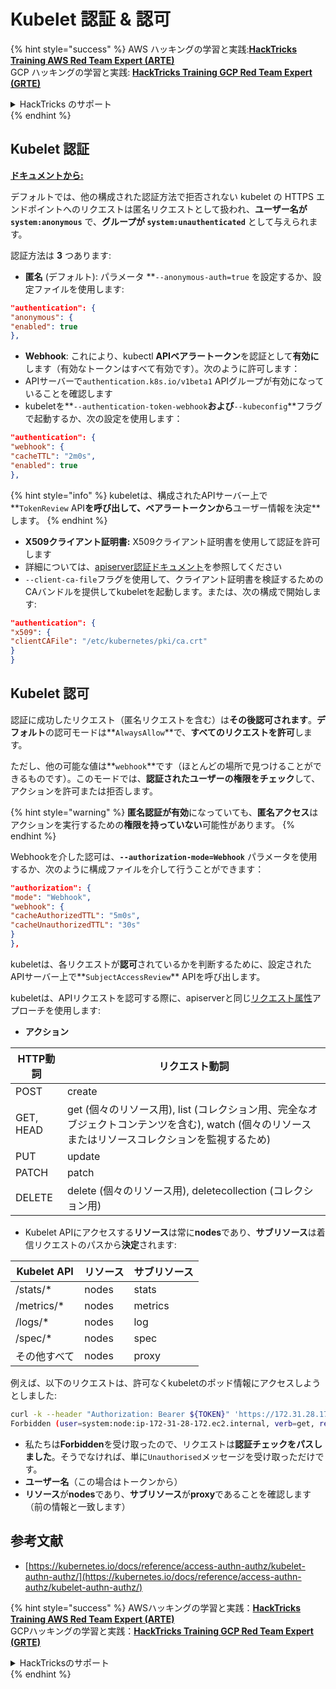 # Kubelet 認証 & 認可

{% hint style="success" %}
AWS ハッキングの学習と実践:<img src="/.gitbook/assets/image.png" alt="" data-size="line">[**HackTricks Training AWS Red Team Expert (ARTE)**](https://training.hacktricks.xyz/courses/arte)<img src="/.gitbook/assets/image.png" alt="" data-size="line">\
GCP ハッキングの学習と実践: <img src="/.gitbook/assets/image (2).png" alt="" data-size="line">[**HackTricks Training GCP Red Team Expert (GRTE)**<img src="/.gitbook/assets/image (2).png" alt="" data-size="line">](https://training.hacktricks.xyz/courses/grte)

<details>

<summary>HackTricks のサポート</summary>

* [**サブスクリプションプラン**](https://github.com/sponsors/carlospolop)をチェック！
* 💬 [**Discord グループ**](https://discord.gg/hRep4RUj7f) に参加するか、[**telegram グループ**](https://t.me/peass) に参加するか、**Twitter** 🐦 [**@hacktricks\_live**](https://twitter.com/hacktricks\_live)** をフォローする。**
* **ハッキングトリックを共有するために、[**HackTricks**](https://github.com/carlospolop/hacktricks) と [**HackTricks Cloud**](https://github.com/carlospolop/hacktricks-cloud) の GitHub リポジトリに PR を提出する。**

</details>
{% endhint %}

## Kubelet 認証 <a href="#kubelet-authentication" id="kubelet-authentication"></a>

**[ドキュメントから:](https://kubernetes.io/docs/reference/access-authn-authz/kubelet-authn-authz/)**

デフォルトでは、他の構成された認証方法で拒否されない kubelet の HTTPS エンドポイントへのリクエストは匿名リクエストとして扱われ、**ユーザー名が `system:anonymous`** で、**グループが `system:unauthenticated`** として与えられます。

認証方法は **3** つあります:

* **匿名** (デフォルト): パラメータ **`--anonymous-auth=true` を設定するか、設定ファイルを使用します:
```json
"authentication": {
"anonymous": {
"enabled": true
},
```
* **Webhook**: これにより、kubectl **APIベアラートークン**を認証として**有効に**します（有効なトークンはすべて有効です）。次のように許可します：
* APIサーバーで`authentication.k8s.io/v1beta1` APIグループが有効になっていることを確認します
* kubeletを**`--authentication-token-webhook`**および**`--kubeconfig`**フラグで起動するか、次の設定を使用します：
```json
"authentication": {
"webhook": {
"cacheTTL": "2m0s",
"enabled": true
},
```
{% hint style="info" %}
kubeletは、構成されたAPIサーバー上で**`TokenReview` API**を呼び出して、ベアラートークンから**ユーザー情報を決定**します。
{% endhint %}

* **X509クライアント証明書:** X509クライアント証明書を使用して認証を許可します
* 詳細については、[apiserver認証ドキュメント](https://kubernetes.io/docs/reference/access-authn-authz/authentication/#x509-client-certs)を参照してください
* `--client-ca-file`フラグを使用して、クライアント証明書を検証するためのCAバンドルを提供してkubeletを起動します。または、次の構成で開始します:
```json
"authentication": {
"x509": {
"clientCAFile": "/etc/kubernetes/pki/ca.crt"
}
}
```
## Kubelet 認可 <a href="#kubelet-authentication" id="kubelet-authentication"></a>

認証に成功したリクエスト（匿名リクエストを含む）は**その後認可されます**。**デフォルト**の認可モードは**`AlwaysAllow`**で、**すべてのリクエストを許可**します。

ただし、他の可能な値は**`webhook`**です（ほとんどの場所で見つけることができるものです）。このモードでは、**認証されたユーザーの権限をチェック**して、アクションを許可または拒否します。

{% hint style="warning" %}
**匿名認証が有効**になっていても、**匿名アクセス**はアクションを実行するための**権限を持っていない**可能性があります。
{% endhint %}

Webhookを介した認可は、**`--authorization-mode=Webhook`** パラメータを使用するか、次のように構成ファイルを介して行うことができます：
```json
"authorization": {
"mode": "Webhook",
"webhook": {
"cacheAuthorizedTTL": "5m0s",
"cacheUnauthorizedTTL": "30s"
}
},
```
kubeletは、各リクエストが**認可**されているかを判断するために、設定されたAPIサーバー上で**`SubjectAccessReview`** APIを呼び出します。

kubeletは、APIリクエストを認可する際に、apiserverと同じ[リクエスト属性](https://kubernetes.io/docs/reference/access-authn-authz/authorization/#review-your-request-attributes)アプローチを使用します:

* **アクション**

| HTTP動詞 | リクエスト動詞                                                                                                                                                  |
| --------- | ------------------------------------------------------------------------------------------------------------------------------------------------------------- |
| POST      | create                                                                                                                                                        |
| GET, HEAD | get (個々のリソース用), list (コレクション用、完全なオブジェクトコンテンツを含む), watch (個々のリソースまたはリソースコレクションを監視するため) |
| PUT       | update                                                                                                                                                        |
| PATCH     | patch                                                                                                                                                         |
| DELETE    | delete (個々のリソース用), deletecollection (コレクション用)                                                                                         |

* Kubelet APIにアクセスする**リソース**は常に**nodes**であり、**サブリソース**は着信リクエストのパスから**決定**されます:

| Kubelet API  | リソース | サブリソース |
| ------------ | -------- | ----------- |
| /stats/\*    | nodes    | stats       |
| /metrics/\*  | nodes    | metrics     |
| /logs/\*     | nodes    | log         |
| /spec/\*     | nodes    | spec        |
| その他すべて | nodes    | proxy       |

例えば、以下のリクエストは、許可なくkubeletのポッド情報にアクセスしようとしました:
```bash
curl -k --header "Authorization: Bearer ${TOKEN}" 'https://172.31.28.172:10250/pods'
Forbidden (user=system:node:ip-172-31-28-172.ec2.internal, verb=get, resource=nodes, subresource=proxy)
```
* 私たちは**Forbidden**を受け取ったので、リクエストは**認証チェックをパスしました**。そうでなければ、単に`Unauthorised`メッセージを受け取っただけです。
* **ユーザー名**（この場合はトークンから）
* **リソース**が**nodes**であり、**サブリソース**が**proxy**であることを確認します（前の情報と一致します）

## 参考文献

* [https://kubernetes.io/docs/reference/access-authn-authz/kubelet-authn-authz/](https://kubernetes.io/docs/reference/access-authn-authz/kubelet-authn-authz/)

{% hint style="success" %}
AWSハッキングの学習と実践：<img src="/.gitbook/assets/image.png" alt="" data-size="line">[**HackTricks Training AWS Red Team Expert (ARTE)**](https://training.hacktricks.xyz/courses/arte)<img src="/.gitbook/assets/image.png" alt="" data-size="line">\
GCPハッキングの学習と実践：<img src="/.gitbook/assets/image (2).png" alt="" data-size="line">[**HackTricks Training GCP Red Team Expert (GRTE)**<img src="/.gitbook/assets/image (2).png" alt="" data-size="line">](https://training.hacktricks.xyz/courses/grte)

<details>

<summary>HackTricksのサポート</summary>

* [**サブスクリプションプラン**](https://github.com/sponsors/carlospolop)をチェック！
* 💬 [**Discordグループ**](https://discord.gg/hRep4RUj7f)に**参加**するか、[**telegramグループ**](https://t.me/peass)に**参加**するか、**Twitter** 🐦 [**@hacktricks\_live**](https://twitter.com/hacktricks\_live)**をフォロー**してください。
* **HackTricks**と**HackTricks Cloud**のGitHubリポジトリにPRを提出して**ハッキングトリックを共有**してください。

</details>
{% endhint %}
